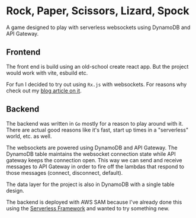 # Rock, Paper, Scissors, Lizard, Spock

A game designed to play with serverless websockets using DynamoDB and API Gateway.

## Frontend

The front end is build using an old-school create react app. But the project would work with vite, esbuild etc.

For fun I decided to try out using `Rx.js` with websockets. For reasons why check out my [blog article on it](https://tyler.sustare.dev/articles/reactive-react-with-websockets-and-rxjs).

## Backend

The backend was written in `Go` mostly for a reason to play around with it. There are actual good reasons like it's fast, start up times in a "serverless" world, etc. as well.

The websockets are powered using DynamoDB and API Gateway. The DynamoDB table maintains the websocket connection state while API gateway keeps the connection open. This way we can send and receive messages to API Gateway in order to fire off the lambdas that respond to those messages (connect, disconnect, default).

The data layer for the project is also in DynamoDB with a single table design.

The backend is deployed with AWS SAM because I've already done this using the [Serverless Framework](https://serverless.com) and wanted to try something new.
